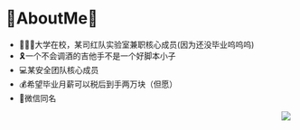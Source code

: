 # 🐰AboutMe🐰
- 👨🏻‍💻大学在校，某司红队实验室兼职核心成员(因为还没毕业呜呜呜)
- 🎗️一个不会调酒的吉他手不是一个好脚本小子
- 💻某安全团队核心成员
- 💰希望毕业月薪可以税后到手两万块（但愿）
- 📮微信同名
<img align="right" src="https://github-readme-stats.vercel.app/api?username=ChattrRabbit&show_icons=true&icon_color=CE1D2D&text_color=718096&bg_color=ffffff&hide_title=true"/>
